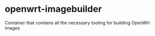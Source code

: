 # openwrt-imagebuilder
Container that contains all the necessary tooling for building OpenWrt images
